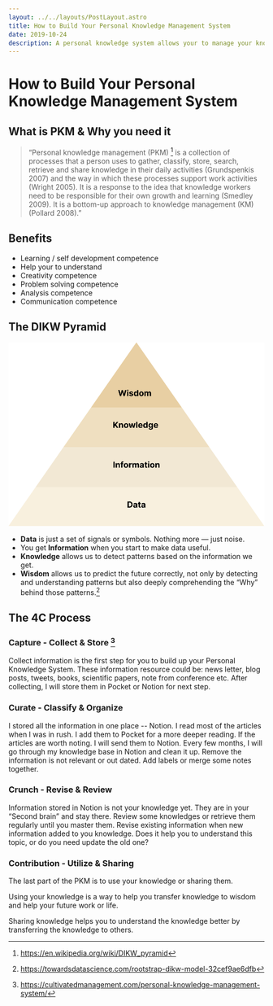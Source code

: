 ```yaml
---
layout: ../../layouts/PostLayout.astro
title: How to Build Your Personal Knowledge Management System
date: 2019-10-24
description: A personal knowledge system allows your to manage your knowledge in an organized way and transfer them to wisdom.
---
```


# How to Build Your Personal Knowledge Management System

## What is PKM & Why you need it

> “Personal knowledge management (PKM) [^wiki] is a collection of processes that a person uses to gather, classify, store, search, retrieve and share knowledge in their daily activities (Grundspenkis 2007) and the way in which these processes support work activities (Wright 2005). It is a response to the idea that knowledge workers need to be responsible for their own growth and learning (Smedley 2009). It is a bottom-up approach to knowledge management (KM) (Pollard 2008).”

## Benefits

* Learning / self development competence
* Help your to understand
* Creativity competence
* Problem solving competence
* Analysis competence
* Communication competence

## The DIKW Pyramid

![](/images/pkm-02.svg)

* **Data** is just a set of signals or symbols. Nothing more — just noise.
* You get **Information** when you start to make data useful.
* **Knowledge** allows us to detect patterns based on the information we get.
* **Wisdom** allows us to predict the future correctly, not only by detecting and understanding patterns but also deeply comprehending the “Why” behind those patterns.[^3]

## The 4C Process 

### Capture - Collect & Store [^4Cs]

Collect information is the first step for you to build up your Personal Knowledge System. These information resource could be: news letter, blog posts, tweets, books, scientific papers, note from conference etc. After collecting, I will store them in Pocket or Notion for next step.

### Curate - Classify & Organize

I stored all the information in one place -- Notion. I read most of the articles when I was in rush. I add them to Pocket for a more deeper reading. If the articles are worth noting. I will send them to Notion. Every few months, I will go through my knowledge base in Notion and clean it up. Remove the information is not relevant or out dated. Add labels or merge some notes together.

### Crunch - Revise & Review

Information stored in Notion is not your knowledge yet. They are in your “Second brain” and stay there. Review some knowledges or retrieve them regularly until you master them. Revise existing information when new information added to you knowledge. Does it help you to understand this topic, or do you need update the old one?

### Contribution - Utilize & Sharing

The last part of the PKM is to use your knowledge or sharing them.

Using your knowledge is a way to help you transfer knowledge to wisdom and help your future work or life.

Sharing knowledge helps you to understand the knowledge better by transferring the knowledge to others.

[^4Cs]: https://cultivatedmanagement.com/personal-knowledge-management-system/
[^wiki]: https://en.wikipedia.org/wiki/DIKW_pyramid
[^3]: https://towardsdatascience.com/rootstrap-dikw-model-32cef9ae6dfb
